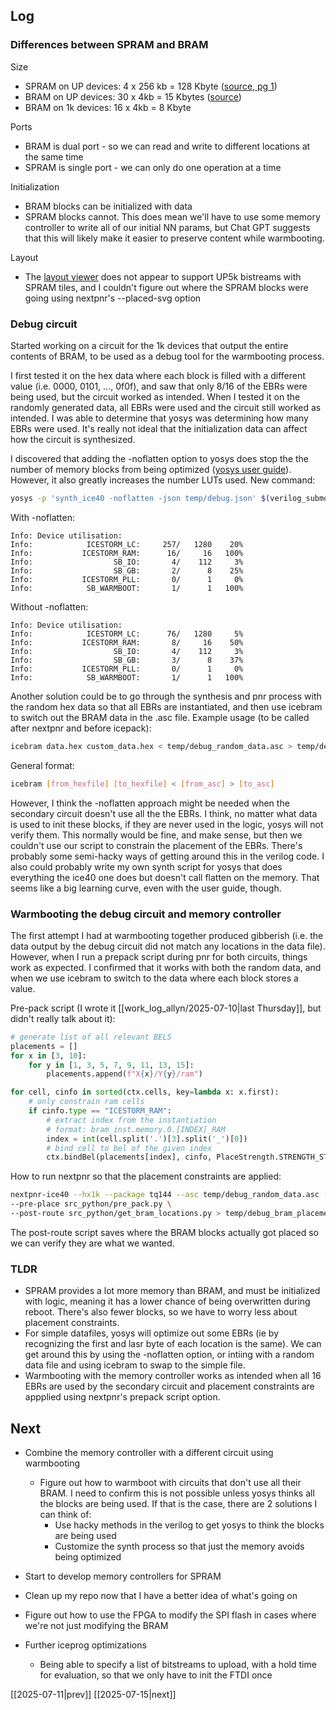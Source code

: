 ## Log
### Differences between SPRAM and BRAM
Size
- SPRAM on UP devices: 4 x 256 kb = 128 Kbyte ([source, pg 1](https://pages.hmc.edu/brake/class/e155/fa23/assets/doc/FPGA-TN-02022-1-3-iCE40-SPRAM-Usage-Guide.pdf))
- BRAM on UP devices: 30 x 4kb = 15 Kbytes ([source](https://www.latticesemi.com/en/Products/FPGAandCPLD/iCE40UltraPlus))
- BRAM on 1k devices: 16 x 4kb = 8 Kbyte

Ports
- BRAM is dual port - so we can read and write to different locations at the same time
- SPRAM is single port - we can only do one operation at a time

Initialization
- BRAM blocks can be initialized with data
- SPRAM blocks cannot. This does mean we'll have to use some memory controller to write all of our initial NN params, but Chat GPT suggests that this will likely make it easier to preserve content while warmbooting.

Layout
- The [layout viewer](https://knielsen.github.io/ice40_viewer/ice40_viewer.html) does not appear to support UP5k bistreams with SPRAM tiles, and I couldn't figure out where the SPRAM blocks were going using nextpnr's  --placed-svg option
### Debug circuit
Started working on a circuit for the 1k devices that output the entire contents of BRAM, to be used as a debug tool for the warmbooting process. 

I first tested it on the hex data where each block is filled with a different value (i.e. 0000, 0101, ..., 0f0f), and saw that only 8/16 of the EBRs were being used, but the circuit worked as intended. When I tested it on the randomly generated data, all EBRs were used and the circuit still worked as intended. I was able to determine that yosys was determining how many EBRs were used. It's really not ideal that the initialization data can affect how the circuit is synthesized.

I discovered that adding the -noflatten option to yosys does stop the the number of memory blocks from being optimized ([yosys user guide](https://raw.githubusercontent.com/wiki/jospicant/IceStudio/yosys_manual.pdf)). However, it also greatly increases the number LUTs used. New command:
```bash
yosys -p 'synth_ice40 -noflatten -json temp/debug.json' $(verilog_submodules) debug/debug_controller.v debug/top.v
```
With -noflatten:
```
Info: Device utilisation:
Info:            ICESTORM_LC:     257/   1280    20%
Info:           ICESTORM_RAM:      16/     16   100%
Info:                  SB_IO:       4/    112     3%
Info:                  SB_GB:       2/      8    25%
Info:           ICESTORM_PLL:       0/      1     0%
Info:            SB_WARMBOOT:       1/      1   100%
```
Without -noflatten:
```
Info: Device utilisation:
Info:            ICESTORM_LC:      76/   1280     5%
Info:           ICESTORM_RAM:       8/     16    50%
Info:                  SB_IO:       4/    112     3%
Info:                  SB_GB:       3/      8    37%
Info:           ICESTORM_PLL:       0/      1     0%
Info:            SB_WARMBOOT:       1/      1   100%
```

Another solution could be to go through the synthesis and pnr process with the random hex data so that all EBRs are instantiated, and then use icebram to switch out the BRAM data in the .asc file. Example usage (to be called after nextpnr and before icepack):
```bash
icebram data.hex custom_data.hex < temp/debug_random_data.asc > temp/debug.asc
```
General format:
```bash
icebram [from_hexfile] [to_hexfile] < [from_asc] > [to_asc]
```

However, I think the -noflatten approach might be needed when the secondary circuit doesn't use all the the EBRs. I think, no matter what data is used to init these blocks, if they are never used in the logic, yosys will not verify them. This normally would be fine, and make sense, but then we couldn't use our script to constrain the placement of the EBRs. There's probably some semi-hacky ways of getting around this in the verilog code. I also could probably write my own synth script for yosys that does everything the ice40 one does but doesn't call flatten on the memory. That seems like a big learning curve, even with the user guide, though. 

### Warmbooting the debug circuit and memory controller
The first attempt I had at warmbooting together produced gibberish (i.e. the data output by the debug circuit did not match any locations in the data file). However, when I run a prepack script during pnr for both circuits, things work as expected. I confirmed that it works with both the random data, and when we use icebram to switch to the data where each block stores a value. 

Pre-pack script (I wrote it [[work_log_allyn/2025-07-10|last Thursday]], but didn't really talk about it):
```python
# generate list of all relevant BELS
placements = []
for x in [3, 10]:
	for y in [1, 3, 5, 7, 9, 11, 13, 15]:
		placements.append(f"X{x}/Y{y}/ram")

for cell, cinfo in sorted(ctx.cells, key=lambda x: x.first):
	# only constrain ram cells
	if cinfo.type == "ICESTORM_RAM":
		# extract index from the instantiation
		# format: bram_inst.memory.0.[INDEX]_RAM
		index = int(cell.split('.')[3].split('_')[0])
		# bind cell to bel of the given index
		ctx.bindBel(placements[index], cinfo, PlaceStrength.STRENGTH_STRONG)
```

How to run nextpnr so that the placement constraints are applied:
```bash
nextpnr-ice40 --hx1k --package tq144 --asc temp/debug_random_data.asc --json temp/debug.json --pcf controller.pcf \
--pre-place src_python/pre_pack.py \
--post-route src_python/get_bram_locations.py > temp/debug_bram_placement.txt
```
The post-route script saves where the BRAM blocks actually got placed so we can verify they are what we wanted. 

### TLDR
- SPRAM provides a lot more memory than BRAM, and must be initialized with logic, meaning it has a lower chance of being overwritten during reboot. There's also fewer blocks, so we have to worry less about placement constraints.
- For simple datafiles, yosys will optimize out some EBRs (ie by recognizing the first and lasr byte of each location is the same). We can get around this by using the -noflatten option, or intiing with a random data file and using icebram to swap to the simple file.
- Warmbooting with the memory controller works as intended when all 16 EBRs are used by the secondary circuit and placement constraints are appplied using nextpnr's prepack script option.
## Next
- Combine the memory controller with a different circuit using warmbooting
	- Figure out how to warmboot with circuits that don't use all their BRAM. I need to confirm this is not possible unless yosys thinks all the blocks are being used. If that is the case, there are 2 solutions I can think of:
		- Use hacky methods in the verilog to get yosys to think the blocks are being used
		- Customize the synth process so that just the memory avoids being optimized
- Start to develop memory controllers for SPRAM 
- Clean up my repo now that I have a better idea of what's going on

- Figure out how to use the FPGA to modify the SPI flash in cases where we're not just modifying the BRAM
- Further iceprog optimizations
	- Being able to specify a list of bitstreams to upload, with a hold time for evaluation, so that we only have to init the FTDI once

[[2025-07-11|prev]] [[2025-07-15|next]]

